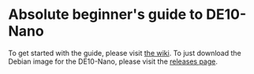 # Absolute beginner's guide to DE10-Nano
To get started with the guide, please visit [the wiki](https://github.com/zangman/de10-nano/wiki).
To just download the Debian image for the DE10-Nano, please visit the [releases page](https://github.com/zangman/de10-nano/releases/tag/v5.8).
